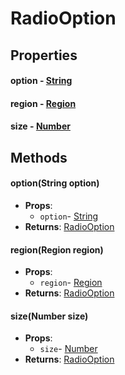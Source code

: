 # RadioOption
## Properties
#### option - [String](String.html)
#### region - [Region](Region.html)
#### size - [Number](Number.html)
## Methods
#### option(String option)
- **Props**:
  - `option`- [String](String.html)
- **Returns**: [RadioOption](RadioOption.html)
#### region(Region region)
- **Props**:
  - `region`- [Region](Region.html)
- **Returns**: [RadioOption](RadioOption.html)
#### size(Number size)
- **Props**:
  - `size`- [Number](Number.html)
- **Returns**: [RadioOption](RadioOption.html)
